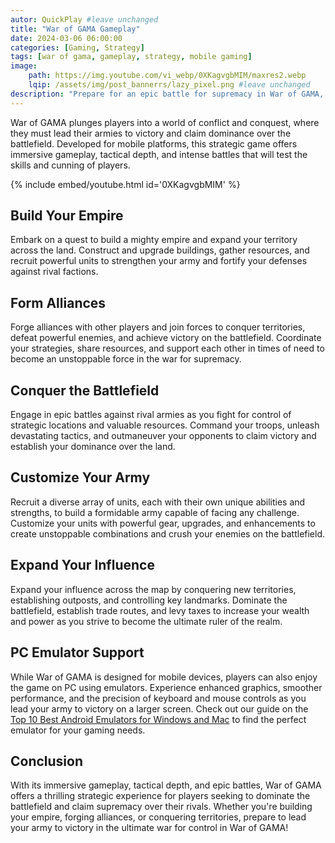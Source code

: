 ```yaml
---
autor: QuickPlay #leave unchanged
title: "War of GAMA Gameplay"
date: 2024-03-06 06:00:00
categories: [Gaming, Strategy]
tags: [war of gama, gameplay, strategy, mobile gaming]
image: 
    path: https://img.youtube.com/vi_webp/0XKagvgbMIM/maxres2.webp 
    lqip: /assets/img/post_bannerrs/lazy_pixel.png #leave unchanged
description: "Prepare for an epic battle for supremacy in War of GAMA, a strategic mobile game that challenges players to build alliances, conquer territories, and dominate the battlefield. Discover its immersive gameplay, tactical depth, and how to lead your army to victory in the ultimate war for control."
---
```


War of GAMA plunges players into a world of conflict and conquest, where they must lead their armies to victory and claim dominance over the battlefield. Developed for mobile platforms, this strategic game offers immersive gameplay, tactical depth, and intense battles that will test the skills and cunning of players.

{% include embed/youtube.html id='0XKagvgbMIM' %}

## Build Your Empire
Embark on a quest to build a mighty empire and expand your territory across the land. Construct and upgrade buildings, gather resources, and recruit powerful units to strengthen your army and fortify your defenses against rival factions.

## Form Alliances
Forge alliances with other players and join forces to conquer territories, defeat powerful enemies, and achieve victory on the battlefield. Coordinate your strategies, share resources, and support each other in times of need to become an unstoppable force in the war for supremacy.

## Conquer the Battlefield
Engage in epic battles against rival armies as you fight for control of strategic locations and valuable resources. Command your troops, unleash devastating tactics, and outmaneuver your opponents to claim victory and establish your dominance over the land.

## Customize Your Army
Recruit a diverse array of units, each with their own unique abilities and strengths, to build a formidable army capable of facing any challenge. Customize your units with powerful gear, upgrades, and enhancements to create unstoppable combinations and crush your enemies on the battlefield.

## Expand Your Influence
Expand your influence across the map by conquering new territories, establishing outposts, and controlling key landmarks. Dominate the battlefield, establish trade routes, and levy taxes to increase your wealth and power as you strive to become the ultimate ruler of the realm.

## PC Emulator Support
While War of GAMA is designed for mobile devices, players can also enjoy the game on PC using emulators. Experience enhanced graphics, smoother performance, and the precision of keyboard and mouse controls as you lead your army to victory on a larger screen. Check out our guide on the [Top 10 Best Android Emulators for Windows and Mac](https://quickplaymobile.github.io/posts/Top-10-Best-Android-Emulators-for-Windows-and-Mac/) to find the perfect emulator for your gaming needs.

## Conclusion
With its immersive gameplay, tactical depth, and epic battles, War of GAMA offers a thrilling strategic experience for players seeking to dominate the battlefield and claim supremacy over their rivals. Whether you're building your empire, forging alliances, or conquering territories, prepare to lead your army to victory in the ultimate war for control in War of GAMA!

